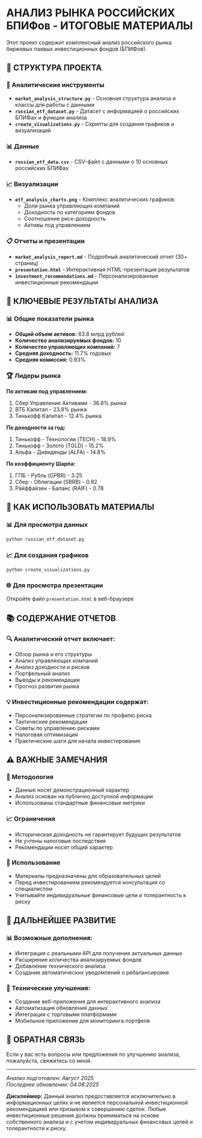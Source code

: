 # АНАЛИЗ РЫНКА РОССИЙСКИХ БПИФов - ИТОГОВЫЕ МАТЕРИАЛЫ

Этот проект содержит комплексный анализ российского рынка биржевых паевых инвестиционных фондов (БПИФов).

## 📁 СТРУКТУРА ПРОЕКТА

### 🔧 Аналитические инструменты
- **`market_analysis_structure.py`** - Основная структура анализа и классы для работы с данными
- **`russian_etf_dataset.py`** - Датасет с информацией о российских БПИФах и функции анализа
- **`create_visualizations.py`** - Скрипты для создания графиков и визуализаций

### 📊 Данные
- **`russian_etf_data.csv`** - CSV-файл с данными о 10 основных российских БПИФах

### 📈 Визуализации
- **`etf_analysis_charts.png`** - Комплекс аналитических графиков:
  - Доли рынка управляющих компаний
  - Доходность по категориям фондов
  - Соотношение риск-доходность
  - Активы под управлением

### 📋 Отчеты и презентации
- **`market_analysis_report.md`** - Подробный аналитический отчет (30+ страниц)
- **`presentation.html`** - Интерактивная HTML-презентация результатов
- **`investment_recommendations.md`** - Персонализированные инвестиционные рекомендации

## 🎯 КЛЮЧЕВЫЕ РЕЗУЛЬТАТЫ АНАЛИЗА

### 📊 Общие показатели рынка
- **Общий объем активов:** 63.8 млрд рублей
- **Количество анализируемых фондов:** 10
- **Количество управляющих компаний:** 7
- **Средняя доходность:** 11.7% годовых
- **Средняя комиссия:** 0.93%

### 🏆 Лидеры рынка

**По активам под управлением:**
1. Сбер Управление Активами - 36.8% рынка
2. ВТБ Капитал - 23.8% рынка
3. Тинькофф Капитал - 12.4% рынка

**По доходности за год:**
1. Тинькофф - Технологии (TECH) - 18.9%
2. Тинькофф - Золото (TGLD) - 15.2%
3. Альфа - Дивиденды (ALFA) - 14.8%

**По коэффициенту Шарпа:**
1. ГПБ - Рубль (GPBR) - 3.25
2. Сбер - Облигации (SBRB) - 0.92
3. Райффайзен - Баланс (RAIF) - 0.78

## 🎨 КАК ИСПОЛЬЗОВАТЬ МАТЕРИАЛЫ

### 📊 Для просмотра данных
```bash
python russian_etf_dataset.py
```

### 📈 Для создания графиков
```bash
python create_visualizations.py
```

### 🌐 Для просмотра презентации
Откройте файл `presentation.html` в веб-браузере

## 📚 СОДЕРЖАНИЕ ОТЧЕТОВ

### 🔍 Аналитический отчет включает:
- Обзор рынка и его структуры
- Анализ управляющих компаний
- Анализ доходности и рисков
- Портфельный анализ
- Выводы и рекомендации
- Прогноз развития рынка

### 💡 Инвестиционные рекомендации содержат:
- Персонализированные стратегии по профилю риска
- Тактические рекомендации
- Советы по управлению рисками
- Налоговая оптимизация
- Практические шаги для начала инвестирования

## ⚠️ ВАЖНЫЕ ЗАМЕЧАНИЯ

### 🔬 Методология
- Данные носят демонстрационный характер
- Анализ основан на публично доступной информации
- Использованы стандартные финансовые метрики

### 📈 Ограничения
- Историческая доходность не гарантирует будущих результатов
- Не учтены налоговые последствия
- Рекомендации носят общий характер

### 🎯 Использование
- Материалы предназначены для образовательных целей
- Перед инвестированием рекомендуется консультация со специалистом
- Учитывайте индивидуальные финансовые цели и толерантность к риску

## 🚀 ДАЛЬНЕЙШЕЕ РАЗВИТИЕ

### 📊 Возможные дополнения:
- Интеграция с реальными API для получения актуальных данных
- Расширение количества анализируемых фондов
- Добавление технического анализа
- Создание автоматических уведомлений о ребалансировке

### 🔧 Технические улучшения:
- Создание веб-приложения для интерактивного анализа
- Автоматизация обновления данных
- Интеграция с торговыми платформами
- Мобильное приложение для мониторинга портфеля

## 🤝 ОБРАТНАЯ СВЯЗЬ

Если у вас есть вопросы или предложения по улучшению анализа, пожалуйста, свяжитесь со мной.

---

*Анализ подготовлен: Август 2025*  
*Последнее обновление: 04.08.2025*

**Дисклеймер:** Данный анализ предоставляется исключительно в информационных целях и не является персональной инвестиционной рекомендацией или призывом к совершению сделок. Любые инвестиционные решения должны приниматься на основе собственного анализа и с учетом индивидуальных финансовых целей и толерантности к риску.